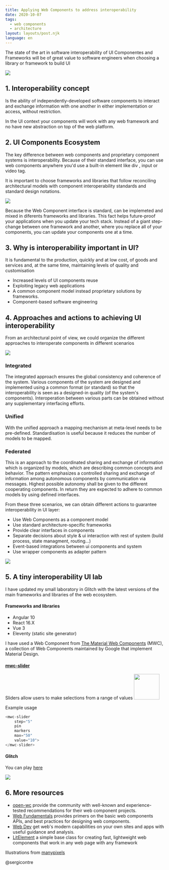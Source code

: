 ```yaml
---
title: Applying Web Components to address interoperability
date: 2020-10-07
tags:
  - web components
  - architecture
layout: layouts/post.njk
language: en
---
```


The state of the art in software interoperability of UI Componentes and Frameworks will be of great value to software engineers when choosing a library or framework to build UI

<img src="../../img/images/designer__isometric.png" class="responsive"></img>


## 1. Interoperability concept

Is the ability of independently-developed software components to interact and exchange information with one another in either implementation or access, without restriction.

In the UI context your components will work with any web framework and no have new abstraction on top of the web platform.

## 2. UI Components Ecosystem 

The key difference between web components and proprietary component systems is interoperability. Because of their standard interface, you can use web components anywhere you'd use a built-in element like div , input or video tag.

It is important to choose frameworks and libraries that follow reconciling architectural models with component interoperability standards and standard design notations.

<img src="../../img/images/designer_panel.png" class="responsive"></img>


Because the Web Component interface is standard, can be implemeted and mixed in diferents frameworks and libraries. This fact helps future-proof your applications when you update your tech stack. Instead of a giant step-change between one framework and another, where you replace all of your components, you can update your components one at a time.


## 3. Why is interoperability important in UI?

It is fundamental to the production, quickly and at low cost, of goods and services and, at the same time, maintaining levels of quality and customisation

 - Increased levels of UI components reuse
 - Exploiting legacy web applications
 - A common component model instead proprietary solutions by frameworks.
 - Component-based software engineering

## 4. Approaches and actions to achieving UI interoperability

From an architectural point of view, we could organize the different approaches to interoperate components in different scenarios

<img src="../../img/images/diagram.png" class="responsive"></img>

### Integrated
The integrated approach ensures the global consistency and coherence of the system. Various components of the system are designed and implemented using a common format (or standard) so that the interoperability is seen as a designed-in quality (of the system's components). Interoperation between various parts can be obtained without any supplementary interfacing efforts. 

### Unified
With the unified approach a mapping mechanism at meta-level needs to be pre-defined. Standardisation is useful because it reduces the number of models to be mapped.

### Federated
This is an approach to the coordinated sharing and exchange of information which is organized by models, which are describing common concepts and behavior. The pattern emphasizes a controlled sharing and exchange of information among autonomous components by communication via messages. Highest possible autonomy shall be given to the different cooperating components. In return they are expected to adhere to common models by using defined interfaces.

From these three scenarios, we can obtain different actions to guarantee interoperability in UI layer:


 - Use Web Components as a component model 
 - Use standard architecture-specific frameworks
 - Provide clear interfaces in components 
 - Separate decisions about style & ui interaction with rest of system (build process, state managment, routing...)
 - Event-based integrations between ui components and system
 - Use wrapper components as adapter pattern

<img src="../../img/images/process_building_isometric.png" class="responsive"></img>


## 5. A tiny interoperability UI lab

I have updated my small laboratory in Glitch with the latest versions of the main frameworks and libraries of the web ecosystem.

#### Frameworks and libraries
- Angular 10 
- React 16.X
- Vue 3
- Eleventy (static site generator)


I have used a Web Component from [The Material Web Components](https://github.com/material-components/material-components-web-components) (MWC), a collection of Web Components maintained by Google that implement Material Design.

#### [mwc-slider](https://github.com/material-components/material-components-web-components/blob/master/packages/slider/README.md)

Sliders allow users to make selections from a range of values
<img src="../../img/images/discrete.gif" height="80.5px">

Example usage
```js
<mwc-slider
    step="5"
    pin
    markers
    max="50"
    value="10">
</mwc-slider>
```

#### Glitch

You can play [here](https://glitch.com/@sergicontre/material-web-components-interoperability-lab)

<img src="../../img/images/int-lab20.png" class="responsive"></img>


## 6. More resources

- [open-wc](https://open-wc.org/) provide the community with well-known and experience-tested recommendations for their web component projects.
- [Web Fundamentals](https://developers.google.com/web/fundamentals) provides primers on the basic web components APIs, and best practices for designing web components.
- [Web Dev](https://web.dev/) get web's modern capabilities on your own sites and apps with useful guidance and analysis.
- [LitElement](https://lit-element.polymer-project.org/) a simple base class for creating fast, lightweight web components that work in any web page with any framework


Illustrations from [manypixels](https://www.manypixels.co/gallery/?page=12&style=isometric)

@sergicontre
